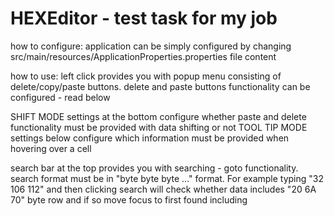 # HEXEditor - test task for my job

how to configure:
application can be simply configured by changing src/main/resources/ApplicationProperties.properties file content

how to use:
left click provides you with popup menu consisting of delete/copy/paste buttons. delete and paste buttons functionality can be configured - read below

SHIFT MODE settings at the bottom configure whether paste and delete functionality must be provided with data shifting or not
TOOL TIP MODE settings below configure which information must be provided when hovering over a cell

search bar at the top provides you with searching - goto functionality. search format must be in "byte byte byte ..." format. For example typing "32 106 112" and then clicking search will check whether data includes "20 6A 70" byte row and if so move focus to first found including

